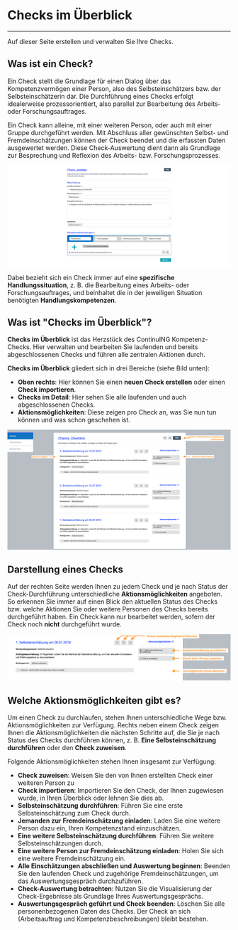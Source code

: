 # Checks im Überblick
- - - 
Auf dieser Seite erstellen und verwalten Sie Ihre Checks.

## Was ist ein Check?

Ein Check stellt die Grundlage für einen Dialog über das Kompetenzvermögen einer Person, also des Selbsteinschätzers bzw. der Selbsteinschätzerin dar. Die Durchführung eines Checks erfolgt idealerweise prozessorientiert, also parallel zur Bearbeitung des Arbeits- oder Forschungsauftrages.

Ein Check kann alleine, mit einer weiteren Person, oder auch mit einer Gruppe durchgeführt werden.
Mit Abschluss aller gewünschten Selbst- und Fremdeinschätzungen können der Check beendet und die erfassten Daten ausgewertet werden. 
Diese Check-Auswertung dient dann als Grundlage zur Besprechung und Reflexion des Arbeits- bzw. Forschungsprozesses.

![Übersicht der Erstellung eines Checks](media/check_erstellen_klein.png)

Dabei bezieht sich ein Check immer auf eine **spezifische Handlungssituation**, z. B. die Bearbeitung eines Arbeits- oder Forschungsauftrages, und beinhaltet die in der 
jeweiligen Situation benötigten **Handlungskompetenzen**.

## Was ist "Checks im Überblick"?

**Checks im Überblick** ist das Herzstück des ContinuING Kompetenz-Checks. Hier verwalten und bearbeiten Sie laufenden und bereits abgeschlossenen Checks und führen alle zentralen Aktionen durch.

**Checks im Überblick** gliedert sich in drei Bereiche (siehe Bild unten): 

* **Oben rechts**: Hier können Sie einen **neuen Check erstellen** oder einen **Check importieren**.
* **Checks im Detail**: Hier sehen Sie alle laufenden und auch abgeschlossenen Checks.
* **Aktionsmöglichkeiten**: Diese zeigen pro Check an, was Sie nun tun können und was schon geschehen ist.

![Darstellung der Struktur und der Funktionen auf der Seite Checks im Überblick](media/dashboard.png)

## Darstellung eines Checks
Auf der rechten Seite werden Ihnen zu jedem Check und je nach Status der Check-Durchführung unterschiedliche **Aktionsmöglichkeiten** angeboten. 
So erkennen Sie immer auf einen Blick den aktuellen Status des Checks bzw. welche Aktionen Sie oder weitere Personen des Checks bereits durchgeführt haben. Ein Check kann nur bearbeitet werden, sofern der Check noch **nicht** durchgeführt wurde.

![Funktionen der Detailansicht eines Checks](media/dashboard-check.png)

## Welche Aktionsmöglichkeiten gibt es?
Um einen Check zu durchlaufen, stehen Ihnen unterschiedliche Wege bzw. Aktionsmöglichkeiten zur Verfügung. Rechts neben einem Check zeigen Ihnen die Aktionsmöglichkeiten die nächsten Schritte auf, die Sie je nach Status des Checks durchführen können, z. B. **Eine Selbsteinschätzung durchführen** oder den **Check zuweisen**.

Folgende Aktionsmöglichkeiten stehen Ihnen insgesamt zur Verfügung:
* **Check zuweisen**: Weisen Sie den von Ihnen erstellten Check einer weiteren Person zu
* **Check importieren**: Importieren Sie den Check, der Ihnen zugewiesen wurde, in Ihren Überblick oder lehnen Sie dies ab.
* **Selbsteinschätzung durchführen**: Führen Sie eine erste Selbsteinschätzung zum Check durch.
* **Jemanden zur Fremdeinschätzung einladen**: Laden Sie eine weitere Person dazu ein, Ihren Kompetenzstand einzuschätzen.
* **Eine weitere Selbsteinschätzung durchführen**: Führen Sie weitere Selbsteinschätzungen durch.
* **Eine weitere Person zur Fremdeinschätzung einladen**: Holen Sie sich eine weitere Fremdeinschätzung ein.
* **Alle Einschätzungen abschließen und Auswertung beginnen**: Beenden Sie den laufenden Check und zugehörige Fremdeinschätzungen, um das Auswertungsgespräch durchzuführen.
* **Check-Auswertung betrachten**: Nutzen Sie die Visualisierung der Check-Ergebnisse als Grundlage Ihres Auswertungsgesprächs.
* **Auswertungsgespräch geführt und Check beenden**: Löschen Sie alle personenbezogenen Daten des Checks. Der Check an sich (Arbeitsauftrag und Kompetenzbeschreibungen) bleibt bestehen.